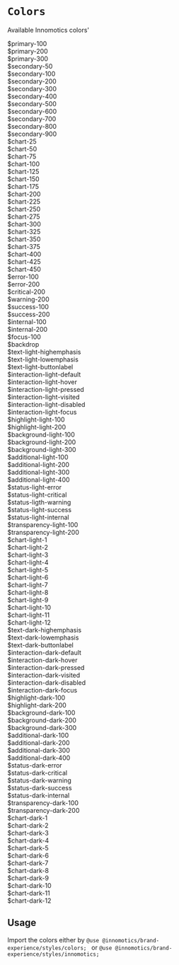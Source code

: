 # `Colors`
 Available Innomotics colors'

<div className='color-wrapper'>
<div className="color-item light"><div id="colorcube" style={{"backgroundColor": "#e1f000" }}></div><div id="name">$primary-100</div></div>
<div className="color-item light"><div id="colorcube" style={{"backgroundColor": "#08191f" }}></div><div id="name">$primary-200</div></div>
<div className="color-item light"><div id="colorcube" style={{"backgroundColor": "#ffffff" }}></div><div id="name">$primary-300</div></div>
<div className="color-item light"><div id="colorcube" style={{"backgroundColor": "#f1f4f6" }}></div><div id="name">$secondary-50</div></div>
<div className="color-item light"><div id="colorcube" style={{"backgroundColor": "#e4eaed" }}></div><div id="name">$secondary-100</div></div>
<div className="color-item light"><div id="colorcube" style={{"backgroundColor": "#cad5da" }}></div><div id="name">$secondary-200</div></div>
<div className="color-item light"><div id="colorcube" style={{"backgroundColor": "#b2c1c7" }}></div><div id="name">$secondary-300</div></div>
<div className="color-item light"><div id="colorcube" style={{"backgroundColor": "#9aacb4" }}></div><div id="name">$secondary-400</div></div>
<div className="color-item light"><div id="colorcube" style={{"backgroundColor": "#83979f" }}></div><div id="name">$secondary-500</div></div>
<div className="color-item light"><div id="colorcube" style={{"backgroundColor": "#6d818a" }}></div><div id="name">$secondary-600</div></div>
<div className="color-item light"><div id="colorcube" style={{"backgroundColor": "#566b73" }}></div><div id="name">$secondary-700</div></div>
<div className="color-item light"><div id="colorcube" style={{"backgroundColor": "#40545b" }}></div><div id="name">$secondary-800</div></div>
<div className="color-item light"><div id="colorcube" style={{"backgroundColor": "#2a3b40" }}></div><div id="name">$secondary-900</div></div>
<div className="color-item light"><div id="colorcube" style={{"backgroundColor": "#6060f9" }}></div><div id="name">$chart-25</div></div>
<div className="color-item light"><div id="colorcube" style={{"backgroundColor": "#86a3ff" }}></div><div id="name">$chart-50</div></div>
<div className="color-item light"><div id="colorcube" style={{"backgroundColor": "#cc68fa" }}></div><div id="name">$chart-75</div></div>
<div className="color-item light"><div id="colorcube" style={{"backgroundColor": "#ddabff" }}></div><div id="name">$chart-100</div></div>
<div className="color-item light"><div id="colorcube" style={{"backgroundColor": "#00a3a8" }}></div><div id="name">$chart-125</div></div>
<div className="color-item light"><div id="colorcube" style={{"backgroundColor": "#aa5103" }}></div><div id="name">$chart-150</div></div>
<div className="color-item light"><div id="colorcube" style={{"backgroundColor": "#fd9e4b" }}></div><div id="name">$chart-175</div></div>
<div className="color-item light"><div id="colorcube" style={{"backgroundColor": "#5b011c" }}></div><div id="name">$chart-200</div></div>
<div className="color-item light"><div id="colorcube" style={{"backgroundColor": "#ff145a" }}></div><div id="name">$chart-225</div></div>
<div className="color-item light"><div id="colorcube" style={{"backgroundColor": "#ffd8e4" }}></div><div id="name">$chart-250</div></div>
<div className="color-item light"><div id="colorcube" style={{"backgroundColor": "#009b6a" }}></div><div id="name">$chart-275</div></div>
<div className="color-item light"><div id="colorcube" style={{"backgroundColor": "#4ed69b" }}></div><div id="name">$chart-300</div></div>
<div className="color-item light"><div id="colorcube" style={{"backgroundColor": "#1b1b81" }}></div><div id="name">$chart-325</div></div>
<div className="color-item light"><div id="colorcube" style={{"backgroundColor": "#c3d2ff" }}></div><div id="name">$chart-350</div></div>
<div className="color-item light"><div id="colorcube" style={{"backgroundColor": "#f051a0" }}></div><div id="name">$chart-375</div></div>
<div className="color-item light"><div id="colorcube" style={{"backgroundColor": "#f36eb0" }}></div><div id="name">$chart-400</div></div>
<div className="color-item light"><div id="colorcube" style={{"backgroundColor": "#aa880f" }}></div><div id="name">$chart-425</div></div>
<div className="color-item light"><div id="colorcube" style={{"backgroundColor": "#bc991d" }}></div><div id="name">$chart-450</div></div>
<div className="color-item light"><div id="colorcube" style={{"backgroundColor": "#ff88ab" }}></div><div id="name">$error-100</div></div>
<div className="color-item light"><div id="colorcube" style={{"backgroundColor": "#cb0e0e" }}></div><div id="name">$error-200</div></div>
<div className="color-item light"><div id="colorcube" style={{"backgroundColor": "#fc7703" }}></div><div id="name">$critical-200</div></div>
<div className="color-item light"><div id="colorcube" style={{"backgroundColor": "#f0cb49" }}></div><div id="name">$warning-200</div></div>
<div className="color-item light"><div id="colorcube" style={{"backgroundColor": "#4ed69b" }}></div><div id="name">$success-100</div></div>
<div className="color-item light"><div id="colorcube" style={{"backgroundColor": "#02884e" }}></div><div id="name">$success-200</div></div>
<div className="color-item light"><div id="colorcube" style={{"backgroundColor": "#ddabff" }}></div><div id="name">$internal-100</div></div>
<div className="color-item light"><div id="colorcube" style={{"backgroundColor": "#8936af" }}></div><div id="name">$internal-200</div></div>
<div className="color-item light"><div id="colorcube" style={{"backgroundColor": "#1491eb" }}></div><div id="name">$focus-100</div></div>
<div className="color-item light"><div id="colorcube" style={{"backgroundColor": "#00000099" }}></div><div id="name">$backdrop</div></div>
<div className="color-item light"><div id="colorcube" style={{"backgroundColor": "#08191f" }}></div><div id="name">$text-light-highemphasis</div></div>
<div className="color-item light"><div id="colorcube" style={{"backgroundColor": "#40545b" }}></div><div id="name">$text-light-lowemphasis</div></div>
<div className="color-item light"><div id="colorcube" style={{"backgroundColor": "#ffffff" }}></div><div id="name">$text-light-buttonlabel</div></div>
<div className="color-item light"><div id="colorcube" style={{"backgroundColor": "#08191f" }}></div><div id="name">$interaction-light-default</div></div>
<div className="color-item light"><div id="colorcube" style={{"backgroundColor": "#40545b" }}></div><div id="name">$interaction-light-hover</div></div>
<div className="color-item light"><div id="colorcube" style={{"backgroundColor": "#2a3b40" }}></div><div id="name">$interaction-light-pressed</div></div>
<div className="color-item light"><div id="colorcube" style={{"backgroundColor": "#40545b" }}></div><div id="name">$interaction-light-visited</div></div>
<div className="color-item light"><div id="colorcube" style={{"backgroundColor": "#9aacb4" }}></div><div id="name">$interaction-light-disabled</div></div>
<div className="color-item light"><div id="colorcube" style={{"backgroundColor": "#1491eb" }}></div><div id="name">$interaction-light-focus</div></div>
<div className="color-item light"><div id="colorcube" style={{"backgroundColor": "#08191f" }}></div><div id="name">$highlight-light-100</div></div>
<div className="color-item light"><div id="colorcube" style={{"backgroundColor": "#e1f000" }}></div><div id="name">$highlight-light-200</div></div>
<div className="color-item light"><div id="colorcube" style={{"backgroundColor": "#e1f000" }}></div><div id="name">$background-light-100</div></div>
<div className="color-item light"><div id="colorcube" style={{"backgroundColor": "#ffffff" }}></div><div id="name">$background-light-200</div></div>
<div className="color-item light"><div id="colorcube" style={{"backgroundColor": "#f1f4f6" }}></div><div id="name">$background-light-300</div></div>
<div className="color-item light"><div id="colorcube" style={{"backgroundColor": "#e4eaed" }}></div><div id="name">$additional-light-100</div></div>
<div className="color-item light"><div id="colorcube" style={{"backgroundColor": "#cad5da" }}></div><div id="name">$additional-light-200</div></div>
<div className="color-item light"><div id="colorcube" style={{"backgroundColor": "#9aacb4" }}></div><div id="name">$additional-light-300</div></div>
<div className="color-item light"><div id="colorcube" style={{"backgroundColor": "#2a3b40" }}></div><div id="name">$additional-light-400</div></div>
<div className="color-item light"><div id="colorcube" style={{"backgroundColor": "#cb0e0e" }}></div><div id="name">$status-light-error</div></div>
<div className="color-item light"><div id="colorcube" style={{"backgroundColor": "#fc7703" }}></div><div id="name">$status-light-critical</div></div>
<div className="color-item light"><div id="colorcube" style={{"backgroundColor": "#f0cb49" }}></div><div id="name">$status-ligth-warning</div></div>
<div className="color-item light"><div id="colorcube" style={{"backgroundColor": "#02884e" }}></div><div id="name">$status-light-success</div></div>
<div className="color-item light"><div id="colorcube" style={{"backgroundColor": "#8936af" }}></div><div id="name">$status-light-internal</div></div>
<div className="color-item light"><div id="colorcube" style={{"backgroundColor": "#08191f" ,"opacity": "0.05"}}></div><div id="name">$transparency-light-100</div></div>
<div className="color-item light"><div id="colorcube" style={{"backgroundColor": "#08191f" ,"opacity": "0.2"}}></div><div id="name">$transparency-light-200</div></div>
<div className="color-item light"><div id="colorcube" style={{"backgroundColor": "#08191f" }}></div><div id="name">$chart-light-1</div></div>
<div className="color-item light"><div id="colorcube" style={{"backgroundColor": "#6d818a" }}></div><div id="name">$chart-light-2</div></div>
<div className="color-item light"><div id="colorcube" style={{"backgroundColor": "#6060f9" }}></div><div id="name">$chart-light-3</div></div>
<div className="color-item light"><div id="colorcube" style={{"backgroundColor": "#cc68fa" }}></div><div id="name">$chart-light-4</div></div>
<div className="color-item light"><div id="colorcube" style={{"backgroundColor": "#00a3a8" }}></div><div id="name">$chart-light-5</div></div>
<div className="color-item light"><div id="colorcube" style={{"backgroundColor": "#aa5103" }}></div><div id="name">$chart-light-6</div></div>
<div className="color-item light"><div id="colorcube" style={{"backgroundColor": "#ff145a" }}></div><div id="name">$chart-light-7</div></div>
<div className="color-item light"><div id="colorcube" style={{"backgroundColor": "#5b011c" }}></div><div id="name">$chart-light-8</div></div>
<div className="color-item light"><div id="colorcube" style={{"backgroundColor": "#009b6a" }}></div><div id="name">$chart-light-9</div></div>
<div className="color-item light"><div id="colorcube" style={{"backgroundColor": "#1b1b81" }}></div><div id="name">$chart-light-10</div></div>
<div className="color-item light"><div id="colorcube" style={{"backgroundColor": "#f051a0" }}></div><div id="name">$chart-light-11</div></div>
<div className="color-item light"><div id="colorcube" style={{"backgroundColor": "#aa880f" }}></div><div id="name">$chart-light-12</div></div>
<div className="color-item dark"><div id="colorcube" style={{"backgroundColor": "#ffffff" }}></div><div id="name">$text-dark-highemphasis</div></div>
<div className="color-item dark"><div id="colorcube" style={{"backgroundColor": "#b2c1c7" }}></div><div id="name">$text-dark-lowemphasis</div></div>
<div className="color-item dark"><div id="colorcube" style={{"backgroundColor": "#08191f" }}></div><div id="name">$text-dark-buttonlabel</div></div>
<div className="color-item dark"><div id="colorcube" style={{"backgroundColor": "#ffffff" }}></div><div id="name">$interaction-dark-default</div></div>
<div className="color-item dark"><div id="colorcube" style={{"backgroundColor": "#9aacb4" }}></div><div id="name">$interaction-dark-hover</div></div>
<div className="color-item dark"><div id="colorcube" style={{"backgroundColor": "#9aacb4" }}></div><div id="name">$interaction-dark-pressed</div></div>
<div className="color-item dark"><div id="colorcube" style={{"backgroundColor": "#b2c1c7" }}></div><div id="name">$interaction-dark-visited</div></div>
<div className="color-item dark"><div id="colorcube" style={{"backgroundColor": "#9aacb4" }}></div><div id="name">$interaction-dark-disabled</div></div>
<div className="color-item dark"><div id="colorcube" style={{"backgroundColor": "#1491eb" }}></div><div id="name">$interaction-dark-focus</div></div>
<div className="color-item dark"><div id="colorcube" style={{"backgroundColor": "#e1f000" }}></div><div id="name">$highlight-dark-100</div></div>
<div className="color-item dark"><div id="colorcube" style={{"backgroundColor": "#08191f" }}></div><div id="name">$highlight-dark-200</div></div>
<div className="color-item dark"><div id="colorcube" style={{"backgroundColor": "#e1f000" }}></div><div id="name">$background-dark-100</div></div>
<div className="color-item dark"><div id="colorcube" style={{"backgroundColor": "#08191f" }}></div><div id="name">$background-dark-200</div></div>
<div className="color-item dark"><div id="colorcube" style={{"backgroundColor": "#f1f4f6" }}></div><div id="name">$background-dark-300</div></div>
<div className="color-item dark"><div id="colorcube" style={{"backgroundColor": "#e4eaed" }}></div><div id="name">$additional-dark-100</div></div>
<div className="color-item dark"><div id="colorcube" style={{"backgroundColor": "#40545b" }}></div><div id="name">$additional-dark-200</div></div>
<div className="color-item dark"><div id="colorcube" style={{"backgroundColor": "#9aacb4" }}></div><div id="name">$additional-dark-300</div></div>
<div className="color-item dark"><div id="colorcube" style={{"backgroundColor": "#e1f000" }}></div><div id="name">$additional-dark-400</div></div>
<div className="color-item dark"><div id="colorcube" style={{"backgroundColor": "#ff88ab" }}></div><div id="name">$status-dark-error</div></div>
<div className="color-item dark"><div id="colorcube" style={{"backgroundColor": "#fc7703" }}></div><div id="name">$status-dark-critical</div></div>
<div className="color-item dark"><div id="colorcube" style={{"backgroundColor": "#f0cb49" }}></div><div id="name">$status-dark-warning</div></div>
<div className="color-item dark"><div id="colorcube" style={{"backgroundColor": "#4ed69b" }}></div><div id="name">$status-dark-success</div></div>
<div className="color-item dark"><div id="colorcube" style={{"backgroundColor": "#ddabff" }}></div><div id="name">$status-dark-internal</div></div>
<div className="color-item dark"><div id="colorcube" style={{"backgroundColor": "#ffffff" ,"opacity": "0.1"}}></div><div id="name">$transparency-dark-100</div></div>
<div className="color-item dark"><div id="colorcube" style={{"backgroundColor": "#ffffff" ,"opacity": "0.4"}}></div><div id="name">$transparency-dark-200</div></div>
<div className="color-item dark"><div id="colorcube" style={{"backgroundColor": "#e1f000" }}></div><div id="name">$chart-dark-1</div></div>
<div className="color-item dark"><div id="colorcube" style={{"backgroundColor": "#ffffff" }}></div><div id="name">$chart-dark-2</div></div>
<div className="color-item dark"><div id="colorcube" style={{"backgroundColor": "#86a3ff" }}></div><div id="name">$chart-dark-3</div></div>
<div className="color-item dark"><div id="colorcube" style={{"backgroundColor": "#ddabff" }}></div><div id="name">$chart-dark-4</div></div>
<div className="color-item dark"><div id="colorcube" style={{"backgroundColor": "#00a3a8" }}></div><div id="name">$chart-dark-5</div></div>
<div className="color-item dark"><div id="colorcube" style={{"backgroundColor": "#fd9e4b" }}></div><div id="name">$chart-dark-6</div></div>
<div className="color-item dark"><div id="colorcube" style={{"backgroundColor": "#ff145a" }}></div><div id="name">$chart-dark-7</div></div>
<div className="color-item dark"><div id="colorcube" style={{"backgroundColor": "#ffd8e4" }}></div><div id="name">$chart-dark-8</div></div>
<div className="color-item dark"><div id="colorcube" style={{"backgroundColor": "#4ed69b" }}></div><div id="name">$chart-dark-9</div></div>
<div className="color-item dark"><div id="colorcube" style={{"backgroundColor": "#c3d2ff" }}></div><div id="name">$chart-dark-10</div></div>
<div className="color-item dark"><div id="colorcube" style={{"backgroundColor": "#f36eb0" }}></div><div id="name">$chart-dark-11</div></div>
<div className="color-item dark"><div id="colorcube" style={{"backgroundColor": "#bc991d" }}></div><div id="name">$chart-dark-12</div></div>
</div>

 ## Usage 
Import the colors either by 
```@use @innomotics/brand-experience/styles/colors; ```
 or 
``` @use @innomotics/brand-experience/styles/innomotics; ```